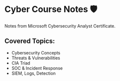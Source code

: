 # Cyber Course Notes 🛡️

Notes from Microsoft Cybersecurity Analyst Certificate.

## Covered Topics:
- Cybersecurity Concepts
- Threats & Vulnerabilities
- CIA Triad
- SOC & Incident Response
- SIEM, Logs, Detection
